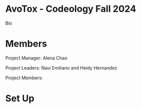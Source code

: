 # AvoTox - Codeology Fall 2024
Bio

# Members
Project Manager: Alena Chao


Project Leaders: Navi Emiliano and Heidy Hernandez


Project Members:

# Set Up
